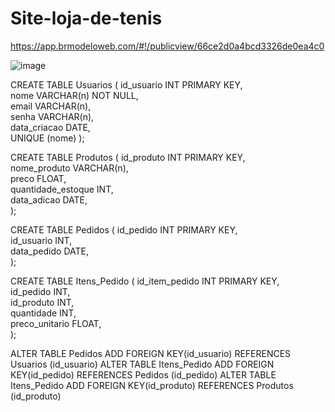 # Site-loja-de-tenis

https://app.brmodeloweb.com/#!/publicview/66ce2d0a4bcd3326de0ea4c0

![image](https://github.com/user-attachments/assets/56acafad-43f3-435c-9fcd-986af783b980)


CREATE TABLE Usuarios 
( 
 id_usuario INT PRIMARY KEY,  
 nome VARCHAR(n) NOT NULL,  
 email VARCHAR(n),  
 senha VARCHAR(n),  
 data_criacao DATE,  
 UNIQUE (nome)
); 

CREATE TABLE Produtos 
( 
 id_produto INT PRIMARY KEY,  
 nome_produto VARCHAR(n),  
 preco FLOAT,  
 quantidade_estoque INT,  
 data_adicao DATE,  
); 

CREATE TABLE Pedidos 
( 
 id_pedido INT PRIMARY KEY,  
 id_usuario INT,  
 data_pedido DATE,  
); 

CREATE TABLE Itens_Pedido 
( 
 id_item_pedido INT PRIMARY KEY,  
 id_pedido INT,  
 id_produto INT,  
 quantidade INT,  
 preco_unitario FLOAT,  
); 

ALTER TABLE Pedidos ADD FOREIGN KEY(id_usuario) REFERENCES Usuarios (id_usuario)
ALTER TABLE Itens_Pedido ADD FOREIGN KEY(id_pedido) REFERENCES Pedidos (id_pedido)
ALTER TABLE Itens_Pedido ADD FOREIGN KEY(id_produto) REFERENCES Produtos (id_produto)

